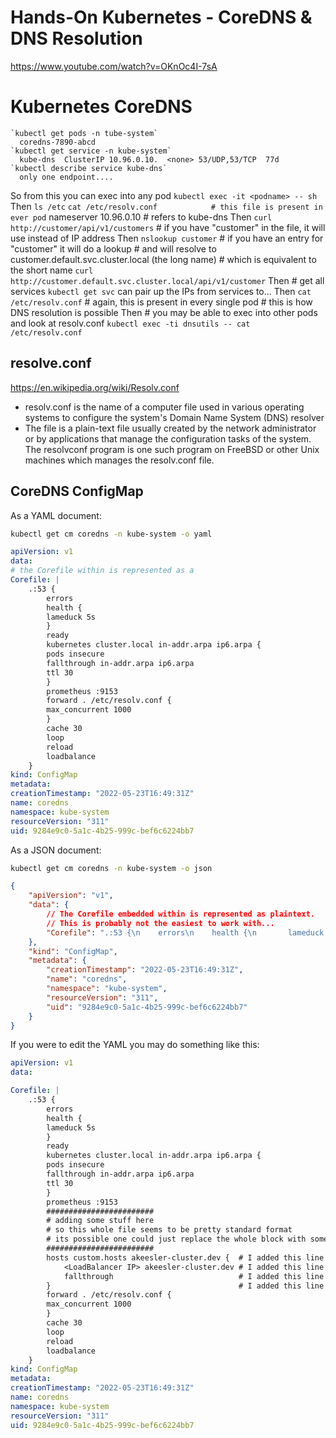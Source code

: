 # Hands-On Kubernetes - CoreDNS & DNS Resolution
https://www.youtube.com/watch?v=OKnOc4I-7sA

# Kubernetes CoreDNS
	`kubectl get pods -n tube-system`
	  coredns-7890-abcd
	`kubectl get service -n kube-system`
	  kube-dns  ClusterIP 10.96.0.10.  <none> 53/UDP,53/TCP  77d
	`kubectl describe service kube-dns`
	  only one endpoint....
So from this you can exec into any pod
	`kubectl exec -it <podname> -- sh`
Then
	`ls /etc`
	`cat /etc/resolv.conf            # this file is present in ever pod`
		nameserver 10.96.0.10   # refers to kube-dns
Then
 	`curl http://customer/api/v1/customers`
        # if you have "customer" in the file, it will use instead of IP address
Then
	`nslookup customer`
	# if you have an entry for "customer" it will do a lookup
	# and will resolve to customer.default.svc.cluster.local (the long name)
	# which is equivalent to the short name
	`curl http://customer.default.svc.cluster.local/api/v1/customer`
Then
	# get all services
	`kubectl get svc`
	can pair up the IPs from services to...
Then
	`cat /etc/resolv.conf`
	# again, this is present in every single pod
	# this is how DNS resolution is possible
Then
	# you may be able to exec into other pods and look at resolv.conf
	`kubectl exec -ti dnsutils -- cat /etc/resolv.conf`

## resolve.conf
https://en.wikipedia.org/wiki/Resolv.conf
- resolv.conf is the name of a computer file used in various operating systems to configure the system's Domain Name System (DNS) resolver
- The file is a plain-text file usually created by the network administrator or by applications that manage the configuration tasks of the system. The resolvconf program is one such program on FreeBSD or other Unix machines which manages the resolv.conf file.

## CoreDNS ConfigMap

As a YAML document:

```bash
kubectl get cm coredns -n kube-system -o yaml
```
```yaml
apiVersion: v1
data:
# the Corefile within is represented as a
Corefile: |
    .:53 {
        errors
        health {
        lameduck 5s
        }
        ready
        kubernetes cluster.local in-addr.arpa ip6.arpa {
        pods insecure
        fallthrough in-addr.arpa ip6.arpa
        ttl 30
        }
        prometheus :9153
        forward . /etc/resolv.conf {
        max_concurrent 1000
        }
        cache 30
        loop
        reload
        loadbalance
    }
kind: ConfigMap
metadata:
creationTimestamp: "2022-05-23T16:49:31Z"
name: coredns
namespace: kube-system
resourceVersion: "311"
uid: 9284e9c0-5a1c-4b25-999c-bef6c6224bb7
```

As a JSON document:

```bash
kubectl get cm coredns -n kube-system -o json
```
```json
{
    "apiVersion": "v1",
    "data": {
        // The Corefile embedded within is represented as plaintext.
        // This is probably not the easiest to work with...
        "Corefile": ".:53 {\n    errors\n    health {\n       lameduck 5s\n    }\n    ready\n    kubernetes cluster.local in-addr.arpa ip6.arpa {\n       pods insecure\n       fallthrough in-addr.arpa ip6.arpa\n       ttl 30\n    }\n    prometheus :9153\n    forward . /etc/resolv.conf {\n       max_concurrent 1000\n    }\n    cache 30\n    loop\n    reload\n    loadbalance\n}\n"
    },
    "kind": "ConfigMap",
    "metadata": {
        "creationTimestamp": "2022-05-23T16:49:31Z",
        "name": "coredns",
        "namespace": "kube-system",
        "resourceVersion": "311",
        "uid": "9284e9c0-5a1c-4b25-999c-bef6c6224bb7"
    }
}
```

If you were to edit the YAML you may do something like this:

```yaml
apiVersion: v1
data:

Corefile: |
    .:53 {
        errors
        health {
        lameduck 5s
        }
        ready
        kubernetes cluster.local in-addr.arpa ip6.arpa {
        pods insecure
        fallthrough in-addr.arpa ip6.arpa
        ttl 30
        }
        prometheus :9153
        ########################
        # adding some stuff here
        # so this whole file seems to be pretty standard format
        # its possible one could just replace the whole block with something new?
        ########################
        hosts custom.hosts akeesler-cluster.dev {  # I added this line!!
            <LoadBalancer IP> akeesler-cluster.dev # I added this line!!
            fallthrough                            # I added this line!!
        }                                          # I added this line!!
        forward . /etc/resolv.conf {
        max_concurrent 1000
        }
        cache 30
        loop
        reload
        loadbalance
    }
kind: ConfigMap
metadata:
creationTimestamp: "2022-05-23T16:49:31Z"
name: coredns
namespace: kube-system
resourceVersion: "311"
uid: 9284e9c0-5a1c-4b25-999c-bef6c6224bb7
```
